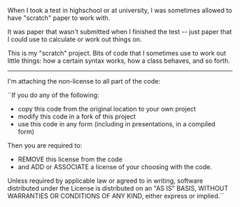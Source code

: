 
When I took a test in highschool or at university, I 
was sometimes allowed to have "scratch" paper to work with. 

It was paper that wasn't submitted when I finished the test 
-- just paper that I could use to calculate or work out things
on. 

This is my "scratch" project. Bits of code that I sometimes
use to work out little things: how a certain syntax works, 
how a class behaves, and so forth. 

---

I'm attaching the non-license to all part of the code: 

``If you do any of the following: 

- copy this code from the original location to your own project
- modify this code in a fork of this project
- use this code in any form (including in presentations, in a compiled form)

Then you are required to:

- REMOVE this license from the code
- and ADD or ASSOCIATE a license of your choosing with the code.

Unless required by applicable law or agreed to in writing, software
distributed under the License is distributed on an "AS IS" BASIS,
WITHOUT WARRANTIES OR CONDITIONS OF ANY KIND, either express or implied.``

